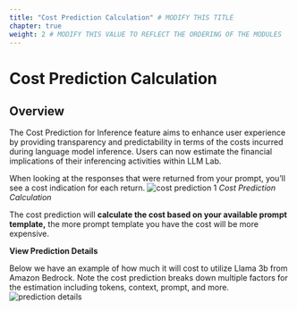 ```yaml
---
title: "Cost Prediction Calculation" # MODIFY THIS TITLE
chapter: true
weight: 2 # MODIFY THIS VALUE TO REFLECT THE ORDERING OF THE MODULES
---
```


# Cost Prediction Calculation <!-- MODIFY THIS HEADING -->
## Overview

The Cost Prediction for Inference feature aims to enhance user experience by providing transparency and predictability in terms of the costs incurred during language model inference. Users can now estimate the financial implications of their inferencing activities within LLM Lab. 

When looking at the responses that were returned from your prompt, you’ll see a cost indication for each return.
![cost prediction 1](/images/costprediction1.png) 
*Cost Prediction Calculation*

The cost prediction will **calculate the cost based on your available prompt template,** the more prompt template you have the cost will be more expensive.

**View Prediction Details**

Below we have an example of how much it will cost to utilize Llama 3b from Amazon Bedrock. Note the cost prediction breaks down multiple factors for the estimation including tokens, context, prompt, and more.
![prediction details](/images/predictiondetails1.png)
